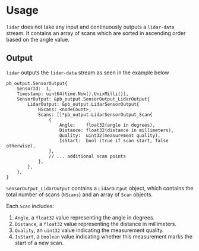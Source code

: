 # Usage
`lidar` does not take any input and continuously outputs a `lidar-data` stream. It contains an array of scans which are sorted in ascending order based on the angle value.

## Output
`lidar` outputs the `lidar-data` stream as seen in the example below
```
pb_output.SensorOutput{
    SensorId:  1,
    Timestamp: uint64(time.Now().UnixMilli()),
    SensorOutput: &pb_output.SensorOutput_LidarOutput{
        LidarOutput: &pb_output.LidarSensorOutput{
            NScans: <nodeCount>,
            Scans: []*pb_output.LidarSensorOutput_Scan{
                {
                    Angle:    float32(angle in degrees),
                    Distance: float32(distance in millimeters),
                    Quality:  uint32(measurement quality),
                    IsStart:  bool (true if scan start, false otherwise),
                },
                // ... additional scan points
            },
        },
    },
}
```

`SensorOutput_LidarOutput` contains a `LidarOutput` object, which contains the total number of scans (`NScans`) and an array of `Scan` objects.

Each `Scan` includes:
1. `Angle`, a `float32` value representing the angle in degrees.
2. `Distance`, a `float32` value representing the distance in millimeters.
3. `Quality`, an `uint32` value indicating the measurement quality.
4. `IsStart`, a `boolean` value indicating whether this measurement marks the start of a new scan.
